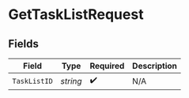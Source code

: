 # GetTaskListRequest


## Fields

| Field              | Type               | Required           | Description        |
| ------------------ | ------------------ | ------------------ | ------------------ |
| `TaskListID`       | *string*           | :heavy_check_mark: | N/A                |